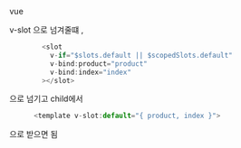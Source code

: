 vue 

v-slot 으로 넘겨줄떄 , 
``` javascript
        <slot
          v-if="$slots.default || $scopedSlots.default"
          v-bind:product="product"
          v-bind:index="index"
        ></slot>
```
으로 넘기고 
child에서 
```javascript
      <template v-slot:default="{ product, index }">

```
으로 받으면 됨
